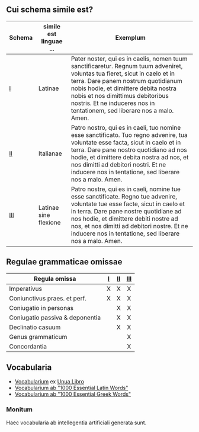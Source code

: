 ## Cui schema simile est?

| Schema           | simile est linguae ...  | Exemplum           |
|------------------|-------------------------|--------------------|
| [I](Schema-I)  | Latinae | Pater noster, qui es in caelis, nomen tuum sanctificaretur. Regnum tuum adveniret, voluntas tua fieret, sicut in caelo et in terra. Dare panem nostrum quotidianum nobis hodie, et dimittere debita nostra nobis et nos dimittimus debitoribus nostris. Et ne induceres nos in tentationem, sed liberare nos a malo. Amen. |
| [II](Schema-II) | Italianae | Patro nostro, qui es in caeli, tuo nomine esse sanctificato. Tuo regno advenire, tua voluntate esse facta, sicut in caelo et in terra. Dare pane nostro quotidiano ad nos hodie, et dimittere debita nostra ad nos, et nos dimitti ad debitori nostri. Et ne inducere nos in tentatione, sed liberare nos a malo. Amen. |
| [III](Schema-III) | Latinae sine flexione | Patro nostre, qui es in caeli, nomine tue esse sanctificate. Regno tue advenire, voluntate tue esse facte, sicut in caelo et in terra. Dare pane nostre quotidiane ad nos hodie, et dimittere debiti nostre ad nos, et nos dimitti ad debitori nostre. Et ne inducere nos in tentatione, sed liberare nos a malo. Amen. |

## Regulae grammaticae omissae

| Regula omissa                   | [I](Schema-I) | [II](Schema-II) | [III](Schema-III) |
|---------------------------------|:-------------:|:---------------:|:-----------------:|
| Imperativus                     |       X       |        X        |         X         |
| Coniunctivus praes. et perf.    |       X       |        X        |         X         |
| Coniugatio in personas          |               |        X        |         X         |
| Coniugatio passiva & deponentia |               |        X        |         X         |
| Declinatio casuum               |               |        X        |         X         |
| Genus grammaticum               |               |                 |         X         |
| Concordantia                    |               |                 |         X         |

## Vocabularia

- [Vocabularium](Vocabularium-ex-Unua-Libro) ex [Unua Libro](https://en.wikipedia.org/wiki/Unua_Libro)
- [Vocabularium ab "1000 Essential Latin Words"](1000-Essential-Latin-Words)
- [Vocabularium ab "1000 Essential Greek Words"](1000-Essential-Greek-Words)

### Monitum

Haec vocabularia ab intellegentia artificiali generata sunt.

